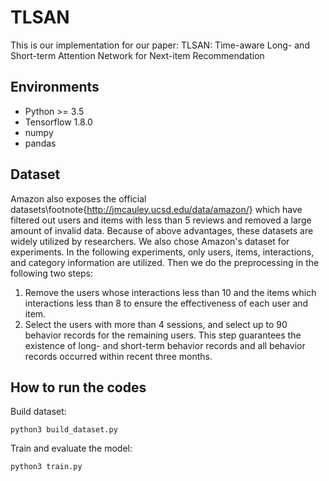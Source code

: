 # TLSAN
This is our implementation for our paper: TLSAN: Time-aware Long- and Short-term Attention Network for Next-item Recommendation

## Environments
- Python >= 3.5
- Tensorflow 1.8.0
- numpy
- pandas

## Dataset
Amazon also exposes the official datasets\footnote{http://jmcauley.ucsd.edu/data/amazon/} which have filtered out users and items with less than 5 reviews and removed a large amount of invalid data. Because of above advantages, these datasets are widely utilized by researchers. We also chose Amazon's dataset for experiments. In the following experiments, only users, items, interactions, and category information are utilized. Then we do the preprocessing in the following two steps:
1. Remove the users whose interactions less than 10 and the items which interactions less than 8 to ensure the effectiveness of each user and item.
2. Select the users with more than 4 sessions, and select up to 90 behavior records for the remaining users. This step guarantees the existence of long- and short-term behavior records and all behavior records occurred within recent three months.

## How to run the codes
Build dataset:
```
python3 build_dataset.py
```
Train and evaluate the model:
```
python3 train.py
```
